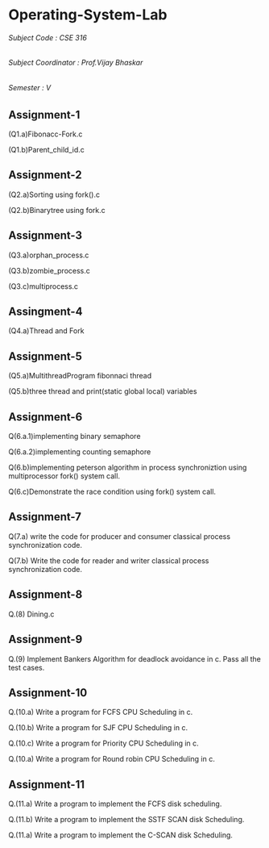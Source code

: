 # Operating-System-Lab

###### Subject Code : CSE 316

###### Subject Coordinator : Prof.Vijay Bhaskar

###### Semester : V

## Assignment-1

(Q1.a)Fibonacc-Fork.c

(Q1.b)Parent_child_id.c


## Assignment-2

(Q2.a)Sorting using fork().c

(Q2.b)Binarytree using fork.c


## Assignment-3

(Q3.a)orphan_process.c

(Q3.b)zombie_process.c

(Q3.c)multiprocess.c

## Assingment-4

(Q4.a)Thread and Fork

## Assignment-5

(Q5.a)MultithreadProgram fibonnaci thread

(Q5.b)three thread and print(static global local) variables

## Assignment-6

Q(6.a.1)implementing binary semaphore

Q(6.a.2)implementing counting semaphore

Q(6.b)implementing peterson algorithm in process synchroniztion using multiprocessor fork() system call.

Q(6.c)Demonstrate the race condition using fork() system call.


## Assignment-7

Q(7.a) write the code for producer and consumer classical process synchronization code.

Q(7.b) Write the code for reader and writer classical process synchronization code.

## Assignment-8
Q.(8) Dining.c

## Assignment-9
Q.(9) Implement Bankers Algorithm for deadlock avoidance in c. Pass all the test cases.

## Assignment-10
Q.(10.a) Write a program for FCFS CPU Scheduling in c.

Q.(10.b) Write a program for SJF CPU Scheduling in c.

Q.(10.c) Write a program for Priority CPU Scheduling in c.

Q.(10.a) Write a program for Round robin CPU Scheduling in c.

## Assignment-11
Q.(11.a) Write a program to implement the FCFS disk scheduling.

Q.(11.b) Write a program to implement the SSTF SCAN disk Scheduling.

Q.(11.a) Write a program to implement the C-SCAN disk Scheduling.




